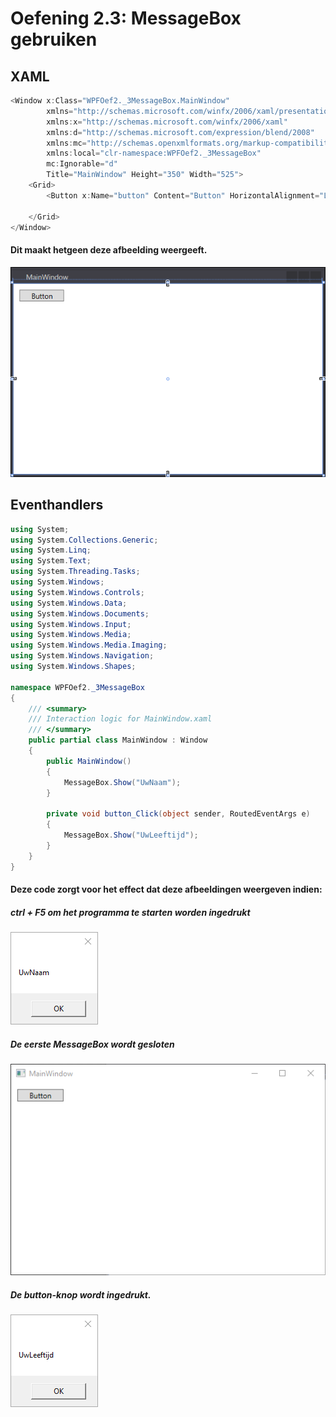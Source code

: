 # Oefening 2.3: MessageBox gebruiken

## XAML

```C#
<Window x:Class="WPFOef2._3MessageBox.MainWindow"
        xmlns="http://schemas.microsoft.com/winfx/2006/xaml/presentation"
        xmlns:x="http://schemas.microsoft.com/winfx/2006/xaml"
        xmlns:d="http://schemas.microsoft.com/expression/blend/2008"
        xmlns:mc="http://schemas.openxmlformats.org/markup-compatibility/2006"
        xmlns:local="clr-namespace:WPFOef2._3MessageBox"
        mc:Ignorable="d"
        Title="MainWindow" Height="350" Width="525">
    <Grid>
        <Button x:Name="button" Content="Button" HorizontalAlignment="Left" Margin="10,10,0,0" VerticalAlignment="Top" Width="75" Click="button_Click"/>

    </Grid>
</Window>
```

#### Dit maakt hetgeen deze afbeelding weergeeft.

![afbeelding](Hoofdstuk2Oef3/1.png)

## Eventhandlers

```C#
using System;
using System.Collections.Generic;
using System.Linq;
using System.Text;
using System.Threading.Tasks;
using System.Windows;
using System.Windows.Controls;
using System.Windows.Data;
using System.Windows.Documents;
using System.Windows.Input;
using System.Windows.Media;
using System.Windows.Media.Imaging;
using System.Windows.Navigation;
using System.Windows.Shapes;

namespace WPFOef2._3MessageBox
{
    /// <summary>
    /// Interaction logic for MainWindow.xaml
    /// </summary>
    public partial class MainWindow : Window
    {
        public MainWindow()
        {
            MessageBox.Show("UwNaam");
        }

        private void button_Click(object sender, RoutedEventArgs e)
        {
            MessageBox.Show("UwLeeftijd");
        }
    }
}
```

#### Deze code zorgt voor het effect dat deze afbeeldingen weergeven indien:

##### ctrl + F5 om het programma te starten worden ingedrukt

![UwNaam](Hoofdstuk2Oef3/2.png)

##### De eerste MessageBox wordt gesloten

![MainWindow](Hoofdstuk2Oef3/3.png)

##### De button-knop wordt ingedrukt.

![UwLeeftijd](Hoofdstuk2Oef3/4.png)
